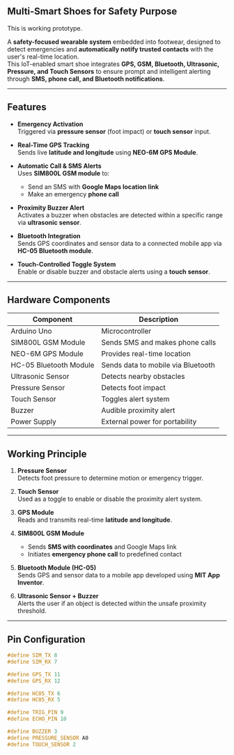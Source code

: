 ## Multi-Smart Shoes for Safety Purpose
This is working prototype.

A **safety-focused wearable system** embedded into footwear, designed to detect emergencies and **automatically notify trusted contacts** with the user's real-time location.  
This IoT-enabled smart shoe integrates **GPS, GSM, Bluetooth, Ultrasonic, Pressure, and Touch Sensors** to ensure prompt and intelligent alerting through **SMS, phone call, and Bluetooth notifications**.

---

## Features

- **Emergency Activation**  
  Triggered via **pressure sensor** (foot impact) or **touch sensor** input.

- **Real-Time GPS Tracking**  
  Sends live **latitude and longitude** using **NEO-6M GPS Module**.

- **Automatic Call & SMS Alerts**  
  Uses **SIM800L GSM module** to:
  - Send an SMS with **Google Maps location link**
  - Make an emergency **phone call**

- **Proximity Buzzer Alert**  
  Activates a buzzer when obstacles are detected within a specific range via **ultrasonic sensor**.

- **Bluetooth Integration**  
  Sends GPS coordinates and sensor data to a connected mobile app via **HC-05 Bluetooth module**.

- **Touch-Controlled Toggle System**  
  Enable or disable buzzer and obstacle alerts using a **touch sensor**.

---

## Hardware Components

| Component              | Description                                 |
|------------------------|---------------------------------------------|
| Arduino Uno            | Microcontroller                             |
| SIM800L GSM Module     | Sends SMS and makes phone calls             |
| NEO-6M GPS Module      | Provides real-time location                 |
| HC-05 Bluetooth Module | Sends data to mobile via Bluetooth          |
| Ultrasonic Sensor      | Detects nearby obstacles                    |
| Pressure Sensor        | Detects foot impact                         |
| Touch Sensor           | Toggles alert system                        |
| Buzzer                 | Audible proximity alert                     |
| Power Supply           | External power for portability              |

---

## Working Principle

1. **Pressure Sensor**  
   Detects foot pressure to determine motion or emergency trigger.

2. **Touch Sensor**  
   Used as a toggle to enable or disable the proximity alert system.

3. **GPS Module**  
   Reads and transmits real-time **latitude and longitude**.

4. **SIM800L GSM Module**  
   - Sends **SMS with coordinates** and Google Maps link  
   - Initiates **emergency phone call** to predefined contact

5. **Bluetooth Module (HC-05)**  
   Sends GPS and sensor data to a mobile app developed using **MIT App Inventor**.

6. **Ultrasonic Sensor + Buzzer**  
   Alerts the user if an object is detected within the unsafe proximity threshold.

---

## Pin Configuration

```cpp
#define SIM_TX 8
#define SIM_RX 7

#define GPS_TX 11 
#define GPS_RX 12

#define HC05_TX 6
#define HC05_RX 5

#define TRIG_PIN 9
#define ECHO_PIN 10

#define BUZZER 3
#define PRESSURE_SENSOR A0
#define TOUCH_SENSOR 2

